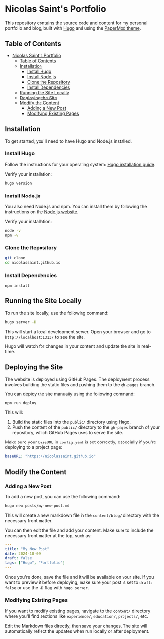 # Nicolas Saint's Portfolio

This repository contains the source code and content for my personal portfolio and blog, built with [Hugo](https://gohugo.io/) and using the [PaperMod theme](https://github.com/adityatelange/hugo-PaperMod).

## Table of Contents

- [Nicolas Saint's Portfolio](#nicolas-saints-portfolio)
  - [Table of Contents](#table-of-contents)
  - [Installation](#installation)
    - [Install Hugo](#install-hugo)
    - [Install Node.js](#install-nodejs)
    - [Clone the Repository](#clone-the-repository)
    - [Install Dependencies](#install-dependencies)
  - [Running the Site Locally](#running-the-site-locally)
  - [Deploying the Site](#deploying-the-site)
  - [Modify the Content](#modify-the-content)
    - [Adding a New Post](#adding-a-new-post)
    - [Modifying Existing Pages](#modifying-existing-pages)

## Installation

To get started, you'll need to have Hugo and Node.js installed.

### Install Hugo

Follow the instructions for your operating system: [Hugo installation guide](https://gohugo.io/getting-started/installing/).

Verify your installation:

```bash
hugo version
```

### Install Node.js

You also need Node.js and npm. You can install them by following the instructions on the [Node.js website](https://nodejs.org/).

Verify your installation:

```bash
node -v
npm -v
```

### Clone the Repository

```bash
git clone
cd nicolassaint.github.io
```

### Install Dependencies

```bash
npm install
```

## Running the Site Locally

To run the site locally, use the following command:

```bash
hugo server -D
```

This will start a local development server. Open your browser and go to `http://localhost:1313/` to see the site.

Hugo will watch for changes in your content and update the site in real-time.

## Deploying the Site

The website is deployed using GitHub Pages. The deployment process involves building the static files and pushing them to the `gh-pages` branch.

You can deploy the site manually using the following command:

```bash
npm run deploy
```

This will:

1. Build the static files into the `public/` directory using Hugo.
2. Push the content of the `public/` directory to the `gh-pages` branch of your repository, which GitHub Pages uses to serve the site.

Make sure your `baseURL` in `config.yaml` is set correctly, especially if you're deploying to a project page:

```yaml
baseURL: "https://nicolassaint.github.io"
```

## Modify the Content

### Adding a New Post

To add a new post, you can use the following command:

```bash
hugo new posts/my-new-post.md
```

This will create a new markdown file in the `content/blog/` directory with the necessary front matter.

You can then edit the file and add your content. Make sure to include the necessary front matter at the top, such as:

```yaml
---
title: "My New Post"
date: 2024-10-09
draft: false
tags: ["Hugo", "Portfolio"]
---
```

Once you're done, save the file and it will be available on your site. If you want to preview it before deploying, make sure your post is set to `draft: false` or use the `-D` flag with `hugo server`.

### Modifying Existing Pages

If you want to modify existing pages, navigate to the `content/` directory where you'll find sections like `experience/`, `education/`, `projects/`, etc.

Edit the Markdown files directly, then save your changes. The site will automatically reflect the updates when run locally or after deployment.

